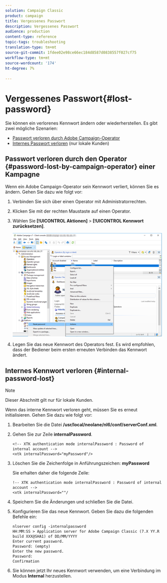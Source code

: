 ```yaml
---
solution: Campaign Classic
product: campaign
title: Vergessenes Passwort
description: Vergessenes Passwort
audience: production
content-type: reference
topic-tags: troubleshooting
translation-type: tm+mt
source-git-commit: 1fdee02e98ce66ec184d8587d0838557f027cf75
workflow-type: tm+mt
source-wordcount: '174'
ht-degree: 7%

---
```



# Vergessenes Passwort{#lost-password}

Sie können ein verlorenes Kennwort ändern oder wiederherstellen.
Es gibt zwei mögliche Szenarien:

* [Passwort verloren durch Adobe Campaign-Operator](#password-lost-by-campaign-operator)
* [Internes Passwort verloren](#internal-password-lost)  (nur lokale Kunden)

## Passwort verloren durch den Operator {#password-lost-by-campaign-operator} einer Kampagne

Wenn ein Adobe Campaign-Operator sein Kennwort verliert, können Sie es ändern.
Gehen Sie dazu wie folgt vor:

1. Verbinden Sie sich über einen Operator mit Administratorrechten.
1. Klicken Sie mit der rechten Maustaste auf einen Operator.
1. Wählen Sie **[!UICONTROL Aktionen]** > **[!UICONTROL Kennwort zurücksetzen]**.

   ![](assets/operator-passwd.png)

1. Legen Sie das neue Kennwort des Operators fest. Es wird empfohlen, dass der Bediener beim ersten erneuten Verbinden das Kennwort ändert.

## Internes Kennwort verloren {#internal-password-lost}

>[!NOTE]
>
>Dieser Abschnitt gilt nur für lokale Kunden.

Wenn das interne Kennwort verloren geht, müssen Sie es erneut initialisieren.
Gehen Sie dazu wie folgt vor:

1. Bearbeiten Sie die Datei **/usr/local/neolane/nl6/conf/serverConf.xml**.

1. Gehen Sie zur Zeile **internalPassword**.

   ```
   <!-- XTK authentication mode internalPassword : Password of internal account -->
   <xtk internalPassword="myPassword"/>
   ```

1. Löschen Sie die Zeichenfolge in Anführungszeichen: **myPassword**

   Sie erhalten daher die folgende Zeile:

   ```
   !-- XTK authentication mode internalPassword : Password of internal account -->
   <xtk internalPassword=""/
   ```

1. Speichern Sie die Änderungen und schließen Sie die Datei.

1. Konfigurieren Sie das neue Kennwort. Geben Sie dazu die folgenden Befehle ein:

   ```
   nlserver config -internalpassword
   HH:MM:SS > Application server for Adobe Campaign Classic (7.X YY.R build XXX@SHA1) of DD/MM/YYYY
   Enter current password.
   Password: (empty)
   Enter the new password.
   Password: 
   Confirmation 
   ```

1. Sie können jetzt Ihr neues Kennwort verwenden, um eine Verbindung im Modus **Internal** herzustellen.
